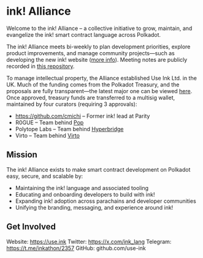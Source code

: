 # ink! Alliance
Welcome to the ink! Alliance – a collective initiative to grow, maintain, and evangelize the ink! smart contract language across Polkadot.

The ink! Alliance meets bi-weekly to plan development priorities, explore product improvements, and manage community projects—such as developing the new ink! website ([more info](.//bounties/001-website_upgrade.md)). Meeting notes are publicly recorded in [this repository](./meetings). 

To manage intellectual property, the Alliance established Use Ink Ltd. in the UK. Much of the funding comes from the Polkadot Treasury, and the proposals are fully transparent—the latest major
one can be viewed [here](./proposals/001-ink!_Alliance_for_a_more_successful_Plaza.md). Once approved, treasury funds are transferred to a multisig wallet, maintained by four curators (requiring 3 approvals):
- https://github.com/cmichi – Former ink! lead at Parity
- R0GUE – Team behind [Pop](https://onpop.io/)
- Polytope Labs – Team behind [Hyperbridge](https://hyperbridge.network/)
- Virto – Team behind [Virto](https://virto.network/en/)

## Mission
The ink! Alliance exists to make smart contract development on Polkadot easy, secure, and scalable by:
- Maintaining the ink! language and associated tooling
- Educating and onboarding developers to build with ink!
- Expanding ink! adoption across parachains and developer communities
- Unifying the branding, messaging, and experience around ink!

## Get Involved
Website: https://use.ink
Twitter: https://x.com/ink_lang
Telegram: https://t.me/inkathon/2357
GitHub: github.com/use-ink